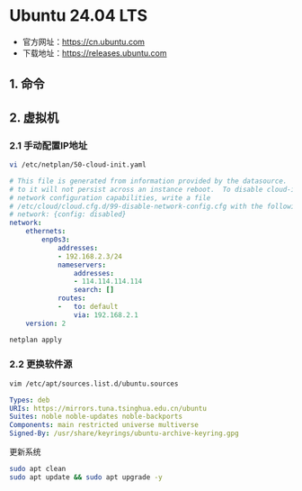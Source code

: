 # Ubuntu 24.04 LTS

- 官方网址：https://cn.ubuntu.com
- 下载地址：https://releases.ubuntu.com

## 1. 命令

## 2. 虚拟机

### 2.1 手动配置IP地址

```bash
vi /etc/netplan/50-cloud-init.yaml
```

```yaml
# This file is generated from information provided by the datasource.  Changes
# to it will not persist across an instance reboot.  To disable cloud-init's
# network configuration capabilities, write a file
# /etc/cloud/cloud.cfg.d/99-disable-network-config.cfg with the following:
# network: {config: disabled}
network:
    ethernets:
        enp0s3:
            addresses:
            - 192.168.2.3/24
            nameservers:
                addresses:
                - 114.114.114.114
                search: []
            routes:
            -   to: default
                via: 192.168.2.1
    version: 2
```

```bash
netplan apply
```

### 2.2 更换软件源

```bash
vim /etc/apt/sources.list.d/ubuntu.sources
```

```yaml
Types: deb
URIs: https://mirrors.tuna.tsinghua.edu.cn/ubuntu
Suites: noble noble-updates noble-backports
Components: main restricted universe multiverse
Signed-By: /usr/share/keyrings/ubuntu-archive-keyring.gpg
```

更新系统

```bash
sudo apt clean
sudo apt update && sudo apt upgrade -y
```
